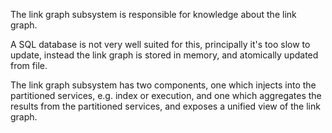 The link graph subsystem is responsible for knowledge about the link graph.  

A SQL database is not very well suited for this, principally it's too slow to update, 
instead the link graph is stored in memory, and atomically updated from file. 

The link graph subsystem has two components, one which injects into the partitioned services,
e.g. index or execution, and one which aggregates the results from the partitioned services,
and exposes a unified view of the link graph.